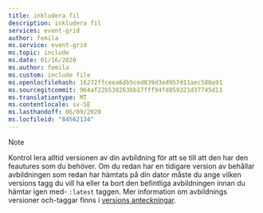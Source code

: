 ```yaml
---
title: inkludera fil
description: inkludera fil
services: event-grid
author: femila
ms.service: event-grid
ms.topic: include
ms.date: 01/16/2020
ms.author: femila
ms.custom: include file
ms.openlocfilehash: 16272ffceea6db5ced839d3ed957d11aec580a91
ms.sourcegitcommit: 964af22b530263bb17fff94fd859321d37745d13
ms.translationtype: MT
ms.contentlocale: sv-SE
ms.lasthandoff: 06/09/2020
ms.locfileid: "84562134"
---
```

>[!NOTE]
> Kontrol lera alltid versionen av din avbildning för att se till att den har den feautures som du behöver. Om du redan har en tidigare version av behållar avbildningen som redan har hämtats på din dator måste du ange vilken versions tagg du vill ha eller ta bort den befintliga avbildningen innan du hämtar igen med- `:latest` taggen. Mer information om avbildnings versioner och-taggar finns i [versions anteckningar](../articles/event-grid/edge/release-notes.md).